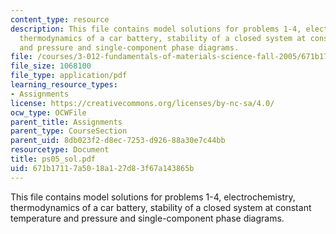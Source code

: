 ```yaml
---
content_type: resource
description: This file contains model solutions for problems 1-4, electrochemistry,
  thermodynamics of a car battery, stability of a closed system at constant temperature
  and pressure and single-component phase diagrams.
file: /courses/3-012-fundamentals-of-materials-science-fall-2005/671b17117a5018a127d83f67a143865b_ps05_sol.pdf
file_size: 1068100
file_type: application/pdf
learning_resource_types:
- Assignments
license: https://creativecommons.org/licenses/by-nc-sa/4.0/
ocw_type: OCWFile
parent_title: Assignments
parent_type: CourseSection
parent_uid: 8db023f2-d8ec-7253-d926-88a30e7c44bb
resourcetype: Document
title: ps05_sol.pdf
uid: 671b1711-7a50-18a1-27d8-3f67a143865b
---
```

This file contains model solutions for problems 1-4, electrochemistry, thermodynamics of a car battery, stability of a closed system at constant temperature and pressure and single-component phase diagrams.